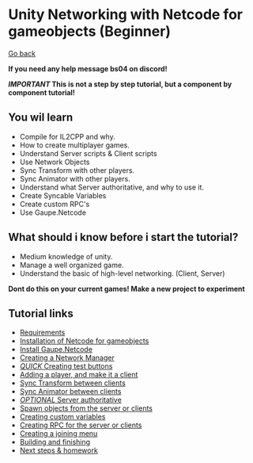 # Unity Networking with Netcode for gameobjects (Beginner)
[Go back](https://github.com/bamsestudio/Tutorials)

**If you need any help message bs04 on discord!**

**_IMPORTANT_ This is not a step by step tutorial, but a component by component tutorial!**

## You wil learn
- Compile for IL2CPP and why.
- How to create multiplayer games.
- Understand Server scripts & Client scripts
- Use Network Objects
- Sync Transform with other players.
- Sync Animator with other players.
- Understand what Server authoritative, and why to use it.
- Create Syncable Variables
- Create custom RPC's
- Use Gaupe.Netcode

## What should i know before i start the tutorial?
- Medium knowledge of unity.
- Manage a well organized game.
- Understand the basic of high-level networking. (Client, Server)

**Dont do this on your current games! Make a new project to experiment**
## Tutorial links
- [Requirements](requirements.md)
- [Installation of Netcode for gameobjects](installation.md)
- [Install Gaupe.Netcode](gaupe.netcode.md)
- [Creating a Network Manager](networkmanager.md)
- [*QUICK* Creating test buttons](networkmanager.md#adding-the-testing-buttons)
- [Adding a player, and make it a client](playerclient.md)
- [Sync Transform between clients](transform.md)
- [Sync Animator between clients](animator.md)
- [*OPTIONAL* Server authoritative](authoritative.md)
- [Spawn objects from the server or clients](spawn.md)
- [Creating custom variables](variables.md)
- [Creating RPC for the server or clients](rpc.md)
- [Creating a joining menu](menu.md)
- [Building and finishing](building.md)
- [Next steps & homework](steps.md)